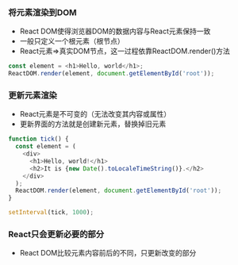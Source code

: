 ### 将元素渲染到DOM
- React DOM使得浏览器DOM的数据内容与React元素保持一致
- 一般只定义一个根元素（根节点）
- React元素=>真实DOM节点，这一过程依靠ReactDOM.render()方法
```js
const element = <h1>Hello, world</h1>;
ReactDOM.render(element, document.getElementById('root'));
```

### 更新元素渲染
- React元素是不可变的（无法改变其内容或属性）
- 更新界面的方法就是创建新元素，替换掉旧元素
```js
function tick() {
  const element = (
    <div>
      <h1>Hello, world!</h1>
      <h2>It is {new Date().toLocaleTimeString()}.</h2>
    </div>
  );
  ReactDOM.render(element, document.getElementById('root'));
}

setInterval(tick, 1000);
```
### React只会更新必要的部分
- React DOM比较元素内容前后的不同，只更新改变的部分